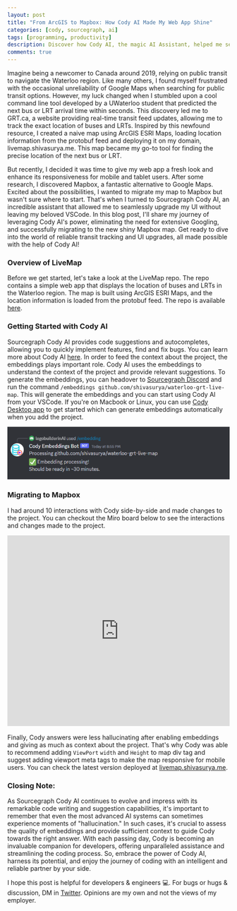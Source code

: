 ```yaml
---
layout: post
title: "From ArcGIS to Mapbox: How Cody AI Made My Web App Shine"
categories: [cody, sourcegraph, ai]
tags: [programming, productivity]
description: Discover how Cody AI, the magic AI Assistant, helped me seamlessly upgrade my web app from ArcGIS to Mapbox map, making it responsive for mobile users.
comments: true
---
```


Imagine being a newcomer to Canada around 2019, relying on public transit to navigate the Waterloo region. Like many others, I found myself frustrated with the occasional unreliability of Google Maps when searching for public transit options. However, my luck changed when I stumbled upon a cool command line tool developed by a UWaterloo student that predicted the next bus or LRT arrival time within seconds. This discovery led me to GRT.ca, a website providing real-time transit feed updates, allowing me to track the exact location of buses and LRTs. Inspired by this newfound resource, I created a naive map using ArcGIS ESRI Maps, loading location information from the protobuf feed and deploying it on my domain, livemap.shivasurya.me. This map became my go-to tool for finding the precise location of the next bus or LRT.

But recently, I decided it was time to give my web app a fresh look and enhance its responsiveness for mobile and tablet users. After some research, I discovered Mapbox, a fantastic alternative to Google Maps. Excited about the possibilities, I wanted to migrate my map to Mapbox but wasn't sure where to start. That's when I turned to Sourcegraph Cody AI, an incredible assistant that allowed me to seamlessly upgrade my UI without leaving my beloved VSCode. In this blog post, I'll share my journey of leveraging Cody AI's power, eliminating the need for extensive Googling, and successfully migrating to the new shiny Mapbox map. Get ready to dive into the world of reliable transit tracking and UI upgrades, all made possible with the help of Cody AI!

### Overview of LiveMap

Before we get started, let's take a look at the LiveMap repo. The repo contains a simple web app that displays the location of buses and LRTs in the Waterloo region. The map is built using ArcGIS ESRI Maps, and the location information is loaded from the protobuf feed. The repo is available [here](https://github.com/shivasurya/waterloo-grt-live-map).

### Getting Started with Cody AI

Sourcegraph Cody AI provides code suggestions and autocompletes, allowing you to quickly implement features, find and fix bugs. You can learn more about Cody AI [here](https://about.sourcegraph.com/blog/cody-ai). In order to feed the context about the project, the embeddings plays important role. Cody AI uses the embeddings to understand the context of the project and provide relevant suggestions. To generate the embeddings, you can headover to [Sourcegraph Discord](https://srcgr.ph/discord-server) and run the command `/embeddings github.com/shivasurya/waterloo-grt-live-map`. This will generate the embeddings and you can start using Cody AI from your VSCode. If you're on Macbook or Linux, you can use [Cody Desktop app](https://sourcegraph.com/get-cody) to get started which can generate embeddings automatically when you add the project.

![Cody Embedding Bot](/assets/media/cody-embedding-bot.png)

### Migrating to Mapbox

I had around 10 interactions with Cody side-by-side and made changes to the project. You can checkout the Miro board below to see the interactions and changes made to the project.

<iframe width="100%" height="432" src="https://miro.com/app/live-embed/uXjVM5LRZcY=/?moveToViewport=-2376,-2079,8780,4938&embedId=655405980729" frameborder="0" scrolling="no" allow="fullscreen; clipboard-read; clipboard-write" allowfullscreen></iframe>

Finally, Cody answers were less hallucinating after enabling embeddings and giving as much as context about the project. That's why Cody was able to recommend adding `ViewPort` `width` and `Height` to map div tag and suggest adding viewport meta tags to make the map responsive for mobile users. You can check the latest version deployed at [livemap.shivasurya.me](https://livemap.shivasurya.me).

### Closing Note:

 As Sourcegraph Cody AI continues to evolve and impress with its remarkable code writing and suggestion capabilities, it's important to remember that even the most advanced AI systems can sometimes experience moments of "hallucination." In such cases, it's crucial to assess the quality of embeddings and provide sufficient context to guide Cody towards the right answer. With each passing day, Cody is becoming an invaluable companion for developers, offering unparalleled assistance and streamlining the coding process. So, embrace the power of Cody AI, harness its potential, and enjoy the journey of coding with an intelligent and reliable partner by your side.

I hope this post is helpful for developers & engineers 💻. For bugs or hugs & discussion, DM in [Twitter](https://twitter.com/sshivasurya). Opinions are my own and not the views of my employer.
